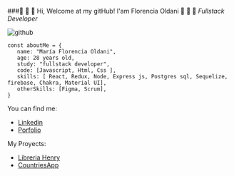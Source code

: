 ###👋 👋 👋  Hi, Welcome at my gitHub! I'am Florencia Oldani 👋 👋 👋 
<i>Fullstack Developer</i>

![github](https://user-images.githubusercontent.com/94810819/193475174-0acbbbc9-cf3b-4367-acd2-2e36ab14602a.jpg)


```
const aboutMe = {
   name: "María Florencia Oldani",
   age: 28 years old,
   study: "fullstack developer",
   code: [Javascript, Html, Css ],
   skills: [ React, Redux, Node, Express js, Postgres sql, Sequelize, firebase, Chakra, Material UI],
   otherSkills: [Figma, Scrum],
}

```

You can find me:
- [Linkedin](https://www.linkedin.com/in/florencia-oldani-a59647157/)
- [Porfolio](https://porfolio-fullstack-flor-oldani.vercel.app/)


My Proyects:
- [Libreria Henry](https://henry-library.netlify.app/)
- [CountriesApp](https://countries-flor.netlify.app/)






<!--
**MFlorO/MFlorO** is a ✨ _special_ ✨ repository because its `README.md` (this file) appears on your GitHub profile.

Here are some ideas to get you started:

- 🔭 I’m currently working on ...
- 🌱 I’m currently learning ...
- 👯 I’m looking to collaborate on ...
- 🤔 I’m looking for help with ...
- 💬 Ask me about ...
- 📫 How to reach me: ...
- 😄 Pronouns: ...
- ⚡ Fun fact: ...
-->
